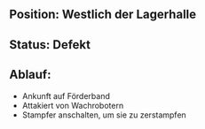 ## Position: Westlich der Lagerhalle
## Status: Defekt
## Ablauf:
* Ankunft auf Förderband
* Attakiert von Wachrobotern
* Stampfer anschalten, um sie zu zerstampfen